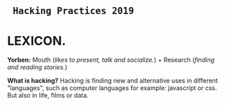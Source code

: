## <pre>                         Hacking Practices 2019</pre>
# **LEXICON.**


**Yorben:** Mouth (_likes to present, talk and socialize._) + Research (_finding and reading stories._)

**What is hacking?**
Hacking is finding new and alternative uses in different "languages", such as computer languages for example: javascript or css.
But also in life, films or data. 

 
